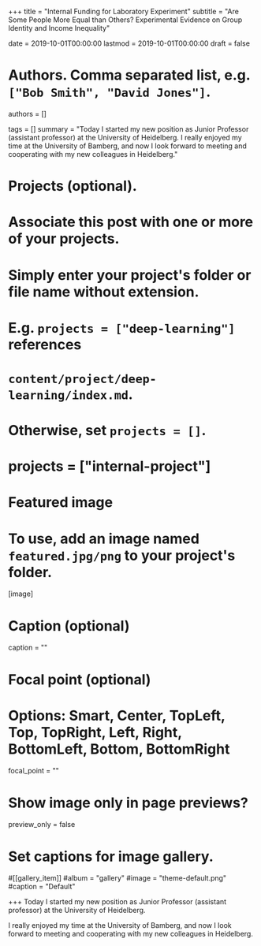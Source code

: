 +++
title = "Internal Funding for Laboratory Experiment"
subtitle = "Are Some People More Equal than Others? Experimental Evidence on Group Identity and Income Inequality"

date = 2019-10-01T00:00:00
lastmod = 2019-10-01T00:00:00
draft = false

# Authors. Comma separated list, e.g. `["Bob Smith", "David Jones"]`.
authors = []

tags = []
summary = "Today I started my new position as Junior Professor (assistant professor) at the University of Heidelberg. I really enjoyed my time at the University of Bamberg, and now I look forward to meeting and cooperating with my new colleagues in Heidelberg."

# Projects (optional).
#   Associate this post with one or more of your projects.
#   Simply enter your project's folder or file name without extension.
#   E.g. `projects = ["deep-learning"]` references 
#   `content/project/deep-learning/index.md`.
#   Otherwise, set `projects = []`.
# projects = ["internal-project"]

# Featured image
# To use, add an image named `featured.jpg/png` to your project's folder. 
[image]
  # Caption (optional)
  caption = ""

  # Focal point (optional)
  # Options: Smart, Center, TopLeft, Top, TopRight, Left, Right, BottomLeft, Bottom, BottomRight
  focal_point = ""

  # Show image only in page previews?
  preview_only = false

# Set captions for image gallery.

#[[gallery_item]]
#album = "gallery"
#image = "theme-default.png"
#caption = "Default"

+++
Today I started my new position as Junior Professor (assistant professor) at the University of Heidelberg.

I really enjoyed my time at the University of Bamberg, and now I look forward to meeting and cooperating with my new colleagues in Heidelberg.
